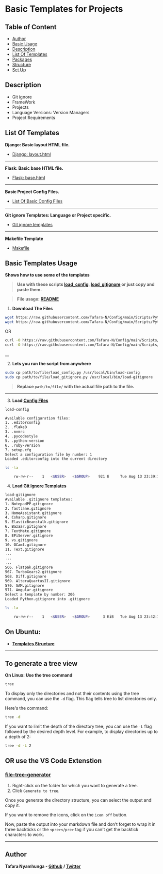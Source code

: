 # Basic Templates for Projects

## Table of Content
- [Author](#author)
- [Basic Usage](#basic-templates-usage)
- [Description](#description)
- [List Of Templates](#list-of-templates)
- [Packages](Packages/README.md#packages)
- [Structure](#on-ubuntu)
- [Set Up](#set-up)

## Description

- Git ignore
- FrameWork
- Projects
- Language Versions: Version Managers
- Project Requirements

## List Of Templates

**Django: Basic layout HTML file.**

- [Django: layout.html](Django/layout.html)
___

**Flask: Basic base HTML file.**

- [Flask: base.html](Flask/base.html)
___

**Basic Project Config Files.**

- [List Of Basic Config Files](config/)
___

**Git ignore Templates: Language or Project specific.**

- [Git ignore templates](gitignore/templates/)
___

**Makefile Template**

- [Makefile](Makefile)

## Basic Templates Usage

**Shows how to use some of the templates**

> **Use with these scripts [load_config](../Scripts/Python/load_config.py), [load_gitignore](../Scripts/Python/load_gitignore.py) or just copy and paste them.**

> **File usage: [README](../Scripts/README.md)**

1. **Download The Files**

```bash
wget https://raw.githubusercontent.com/Tafara-N/Config/main/Scripts/Python/load_config.py
wget https://raw.githubusercontent.com/Tafara-N/Config/main/Scripts/Python/load_gitignore.py
```

OR

```bash
curl -O https://raw.githubusercontent.com/Tafara-N/Config/main/Scripts/Python/load_config.py
curl -O https://raw.githubusercontent.com/Tafara-N/Config/main/Scripts/Python/load_gitignore.py
```
__

2. **Lets you run the script from anywhere**

```bash
sudo cp path/to/file/load_config.py /usr/local/bin/load-config
sudo cp path/to/file/load_gitignore.py /usr/local/bin/load-gitignore
```

> **Replace `path/to/file/` with the actual file path to the file.**
____

3. **Load [Config Files](config/)**

```bash
load-config

Available configuration files:
1. .editorconfig
2. .flake8
3. .nvmrc
4. .pycodestyle
5. .python-version
6. .ruby-version
7. setup.cfg
Select a configuration file by number: 1
Loaded .editorconfig into the current directory

ls -la

    rw-rw-r--    1   <$USER>   <$GROUP>    921 B     Tue Aug 13 23:39:18 2024    .editorconfig
```

4. **Load [Git Ignore Templates](gitignore/templates/)**

```bash
load-gitignore
Available .gitignore templates:
1. NotepadPP.gitignore
2. fastlane.gitignore
3. HomeAssistant.gitignore
4. Csharp.gitignore
5. ElasticBeanstalk.gitignore
6. Bazaar.gitignore
7. TextMate.gitignore
8. EPiServer.gitignore
9. vs.gitignore
10. OCaml.gitignore
11. Text.gitignore
...
...
...
566. Flatpak.gitignore
567. TurboGears2.gitignore
568. Diff.gitignore
569. AlteraQuartusII.gitignore
570. SAM.gitignore
571. Angular.gitignore
Select a template by number: 206
Loaded Python.gitignore into .gitignore

ls -la

    rw-rw-r--    1   <$USER>   <$GROUP>      3 KiB   Tue Aug 13 23:42:10 2024   .gitignore
```

## On Ubuntu:

- [**Templates Structure**](structure.md)
___

## To generate a tree view

**On Linux: Use the tree command**

```bash
tree
```

To display only the directories and not their contents using the tree command, you can use the `-d` flag. This flag tells tree to list directories only.

Here's the command:

```bash
tree -d
```

If you want to limit the depth of the directory tree, you can use the `-L` flag followed by the desired depth level. For example, to display directories up to a depth of 2:

```bash
tree -d -L 2
```

## OR use the VS Code Extenstion

### [file-tree-generator](https://marketplace.visualstudio.com/items?itemName=Shinotatwu-DS.file-tree-generator)

1. Right-click on the folder for which you want to generate a tree.
2. Click `Generate to tree`.

Once you generate the directory structure, you can select the output and copy it.

If you want to remove the icons, click on the `icon off` button.

Now, paste the output into your markdown file and don't forget to wrap it in three backticks or  the `<pre></pre>` tag if you can't get the backtick characters to work.
___

## Author

**Tafara Nyamhunga  - [Github](https://github.com/tafara-n) / [Twitter](https://twitter.com/tafaranyamhunga)**
